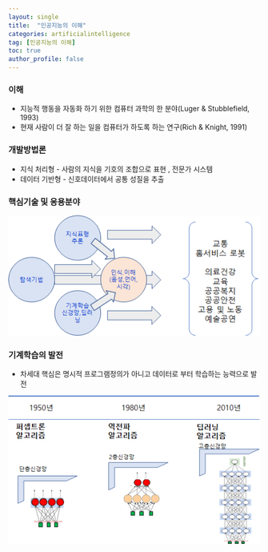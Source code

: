 ```yaml
---
layout: single
title:  "인공지능의 이해"
categories: artificialintelligence
tag: [인공지능의 이해]
toc: true
author_profile: false
---
```


### 이해

* 지능적 행동을 자동화 하기 위한 컴퓨터 과학의 한 분야(Luger & Stubblefield, 1993)
* 현재 사람이 더 잘 하는 일을 컴퓨터가 하도록 하는 연구(Rich & Knight, 1991)


### 개발방법론

* 지식 처리형   -  사람의 지식을 기호의 조합으로 표현 , 전문가 시스템
* 데이터 기반형 - 신호데이터에서 공통 성질을 추출


### 핵심기술 및 응용분야

<center><img src="../../images/2022-04-17-artificialintelligence-1/pic01.png" /></center>


### 기계학습의 발전

* 차세대 핵심은 명시적 프로그램정의가 아니고 데이터로 부터 학습하는 능력으로 발전
  
<center><img src="../../images/2022-04-17-artificialintelligence-1/pic02.png" /></center>

